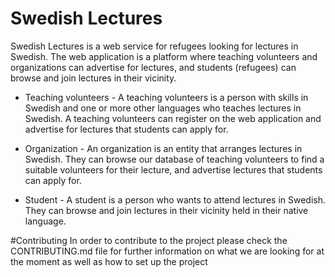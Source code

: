 # Swedish Lectures
Swedish Lectures is a web service for refugees looking for lectures in Swedish. The web application is a platform where teaching volunteers and organizations can advertise for lectures, and students (refugees) can browse and join lectures in their vicinity.

* Teaching volunteers -
A teaching volunteers is a person with skills in Swedish and one or more other languages who teaches lectures in Swedish. A teaching volunteers can register on the web application and advertise for lectures that students can apply for.

* Organization -
An organization is an entity that arranges lectures in Swedish. They can browse our database of teaching volunteers to find a suitable volunteers for their lecture, and advertise lectures that students can apply for.

* Student -
A student is a person who wants to attend lectures in Swedish. They can browse and join lectures in their vicinity held in their native language.

#Contributing
In order to contribute to the project please check the CONTRIBUTING.md file for further information on what we are looking for at the moment as well as how to set up the project